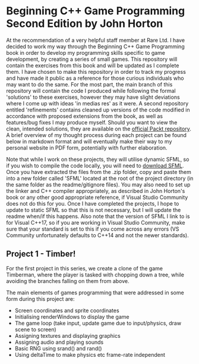 # Beginning C++ Game Programming Second Edition by John Horton

At the recommendation of  a very helpful staff member at Rare Ltd. I have decided to work my way through the Beginning C++ Game Programming book in order to develop my programming skills specific to game development, by creating a series of small games. 
This repository will contain the exercises from this book and will be updated as I complete them. I have chosen to make this repository in order to track my progress and have made it public as a reference for those curious individuals who may want to do the same. 
For the most part, the main branch of this repository will contain the code I produced while following the formal 'solutions' to these exercises, however they may have slight deviations where I come up with ideas 'in medias res' as it were. 
A second repository entitled 'refinements' contains cleaned up versions of the code modified in accordance with proposed extensions from the book, as well as features/bug fixes I may produce myself.
Should you want to view the clean, intended solutions, they are available on the [official Packt repository](https://github.com/PacktPublishing/Beginning-Cpp-Game-Programming-Second-Edition). 
A brief overview of my thought process during each project can be found below in markdown format and will eventually make their way to my personal website in PDF form, potentially with further elaboration.

Note that while I work on these projects, they will utilise dynamic SFML, so if you wish to compile the code locally, you will need to [download SFML](https://www.sfml-dev.org/download/sfml/2.6.1/). Once you have extracted the files from the .zip folder, copy and paste them into a new folder called 'SFML' located at the root of the project directory (in the same folder as the readme/gitignore files). You may also need to set up the linker and C++ compiler appropriately, as described in John Horton's book or any other good appropriate reference, if Visual Studio Community does not do this for you. Once I have completed the projects, I hope to update to static SFML so that this is not necessary, but I will update the readme when/if this happens. Also note that the version of SFML I link to is for Visual C++17, so if you are working in Visual Studio Community, make sure that your standard is set to this if you come across any errors (VS Community unfortunately defaults to C++14 and not the newer standards).


## Project 1 - Timber!
For the first project in this series, we create a clone of the game Timberman, where the player is tasked with chopping down a tree, while avoiding the branches falling on them from above.

The main elements of games programming that were addressed in some form during this project are:
 - Screen coordinates and sprite coordinates
 - Initialising renderWindows to display the game
 - The game loop (take input, update game due to input/physics, draw scene to screen)
 - Assigning textures and displaying graphics
 - Assigning audio and playing sounds
 - Basic RNG using srand() and rand()
 - Using deltaTime to make physics etc frame-rate independent

